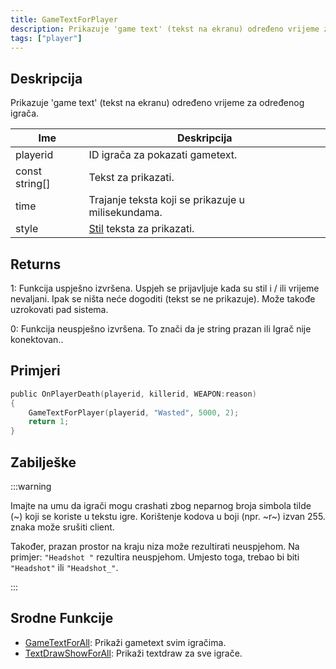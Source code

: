 ```yaml
---
title: GameTextForPlayer
description: Prikazuje 'game text' (tekst na ekranu) određeno vrijeme za određenog igrača.
tags: ["player"]
---
```


## Deskripcija

Prikazuje 'game text' (tekst na ekranu) određeno vrijeme za određenog igrača.

| Ime            | Deskripcija                                              |
| -------------- | -------------------------------------------------------- |
| playerid       | ID igrača za pokazati gametext.                          |
| const string[] | Tekst za prikazati.                                      |
| time           | Trajanje teksta koji se prikazuje u milisekundama.       |
| style          | [Stil](../resources/gametextstyles) teksta za prikazati. |

## Returns

1: Funkcija uspješno izvršena. Uspjeh se prijavljuje kada su stil i / ili vrijeme nevaljani. Ipak se ništa neće dogoditi (tekst se ne prikazuje). Može takođe uzrokovati pad sistema.

0: Funkcija neuspješno izvršena. To znači da je string prazan ili Igrač nije konektovan..

## Primjeri

```c
public OnPlayerDeath(playerid, killerid, WEAPON:reason)
{
    GameTextForPlayer(playerid, "Wasted", 5000, 2);
    return 1;
}
```

## Zabilješke

:::warning

Imajte na umu da igrači mogu crashati zbog neparnog broja simbola tilde (~) koji se koriste u tekstu igre. Korištenje kodova u boji (npr. ~r~) izvan 255. znaka može srušiti client.

Također, prazan prostor na kraju niza može rezultirati neuspjehom. Na primjer: `"Headshot "` rezultira neuspjehom. Umjesto toga, trebao bi biti `"Headshot"` ili `"Headshot_"`.

:::

## Srodne Funkcije

- [GameTextForAll](GameTextForAll): Prikaži gametext svim igračima.
- [TextDrawShowForAll](TextDrawShowForAll): Prikaži textdraw za sve igrače.
